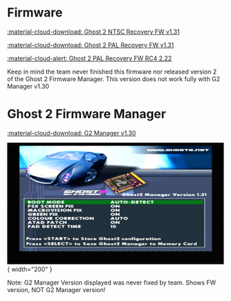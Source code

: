 # Firmware

[:material-cloud-download: Ghost 2 NTSC Recovery FW v1.31](firmware/gh2_ntsc_sw_1.31.rar)

[:material-cloud-download: Ghost 2 PAL Recovery FW v1.31](firmware/gh2_pal_sw_1.31.rar)

[:material-cloud-alert: Ghost 2 PAL Recovery FW RC4 2.22](firmware/G2_Fw_RC4_v2-22.rar)

Keep in mind the team never finished this firmware nor released version 2 of the Ghost 2 Firmware Manager. This version does not work fully with G2 Manager v1.30

# Ghost 2 Firmware Manager

[:material-cloud-download: G2 Manager v1.30](firmware/gh2mangr_1.30.rar)

![G2Manager 1.31 Pic](assets/g2manager130.png){ width="200" }

Note: G2 Manager Version displayed was never fixed by team. Shows FW version, NOT G2 Manager version!
